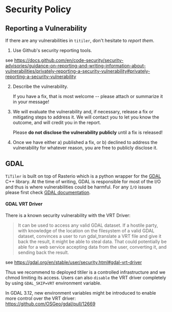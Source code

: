 # Security Policy

## Reporting a Vulnerability

If there are any vulnerabilities in `titiler`, don't hesitate to _report them_.

1. Use Github's security reporting tools.

see https://docs.github.com/en/code-security/security-advisories/guidance-on-reporting-and-writing-information-about-vulnerabilities/privately-reporting-a-security-vulnerability#privately-reporting-a-security-vulnerability

2. Describe the vulnerability.

   If you have a fix, that is most welcome -- please attach or summarize it in your message!

3. We will evaluate the vulnerability and, if necessary, release a fix or mitigating steps to address it. We will contact you to let you know the outcome, and will credit you in the report.

   Please **do not disclose the vulnerability publicly** until a fix is released!

4. Once we have either a) published a fix, or b) declined to address the vulnerability for whatever reason, you are free to publicly disclose it.


## GDAL

`TiTiler` is built on top of Rasterio which is a python wrapper for the [GDAL](https://gdal.org/en/stable/) C++ library. At the time of writing, GDAL is responsible for most of the I/O and thus is where vulnerabilities could be harmful. For any `I/O` issues please first check [GDAL documentation](https://gdal.org/en/stable/user/security.html#security-considerations).

#### GDAL VRT Driver

There is a known security vulnerability with the VRT Driver:

> It can be used to access any valid GDAL dataset. If a hostile party, with knowledge of the location on the filesystem of a valid GDAL dataset, convinces a user to run gdal_translate a VRT file and give it back the result, it might be able to steal data. That could potentially be able for a web service accepting data from the user, converting it, and sending back the result.

see https://gdal.org/en/stable/user/security.html#gdal-vrt-driver

Thus we recommend to deployed titiler is a controlled infrastructure and we chmod limiting its access. Users can also `disable` the VRT driver completely by using `GDAL_SKIP=VRT` environment variable.

In GDAL 3.12, new environment variables might be introduced to enable more control over the VRT driver: https://github.com/OSGeo/gdal/pull/12669
